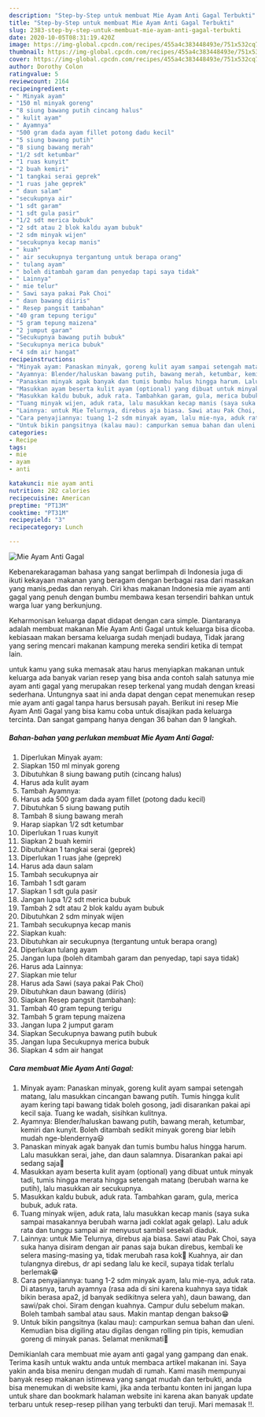 ```yaml
---
description: "Step-by-Step untuk membuat Mie Ayam Anti Gagal Terbukti"
title: "Step-by-Step untuk membuat Mie Ayam Anti Gagal Terbukti"
slug: 2383-step-by-step-untuk-membuat-mie-ayam-anti-gagal-terbukti
date: 2020-10-05T08:31:19.420Z
image: https://img-global.cpcdn.com/recipes/455a4c383448493e/751x532cq70/mie-ayam-anti-gagal-foto-resep-utama.jpg
thumbnail: https://img-global.cpcdn.com/recipes/455a4c383448493e/751x532cq70/mie-ayam-anti-gagal-foto-resep-utama.jpg
cover: https://img-global.cpcdn.com/recipes/455a4c383448493e/751x532cq70/mie-ayam-anti-gagal-foto-resep-utama.jpg
author: Dorothy Colon
ratingvalue: 5
reviewcount: 2164
recipeingredient:
- " Minyak ayam"
- "150 ml minyak goreng"
- "8 siung bawang putih cincang halus"
- " kulit ayam"
- " Ayamnya"
- "500 gram dada ayam fillet potong dadu kecil"
- "5 siung bawang putih"
- "8 siung bawang merah"
- "1/2 sdt ketumbar"
- "1 ruas kunyit"
- "2 buah kemiri"
- "1 tangkai serai geprek"
- "1 ruas jahe geprek"
- " daun salam"
- "secukupnya air"
- "1 sdt garam"
- "1 sdt gula pasir"
- "1/2 sdt merica bubuk"
- "2 sdt atau 2 blok kaldu ayam bubuk"
- "2 sdm minyak wijen"
- "secukupnya kecap manis"
- " kuah"
- " air secukupnya tergantung untuk berapa orang"
- " tulang ayam"
- " boleh ditambah garam dan penyedap tapi saya tidak"
- " Lainnya"
- " mie telur"
- " Sawi saya pakai Pak Choi"
- " daun bawang diiris"
- " Resep pangsit tambahan"
- "40 gram tepung terigu"
- "5 gram tepung maizena"
- "2 jumput garam"
- "Secukupnya bawang putih bubuk"
- "Secukupnya merica bubuk"
- "4 sdm air hangat"
recipeinstructions:
- "Minyak ayam: Panaskan minyak, goreng kulit ayam sampai setengah matang, lalu masukkan cincangan bawang putih. Tumis hingga kulit ayam kering tapi bawang tidak boleh gosong, jadi disarankan pakai api kecil saja. Tuang ke wadah, sisihkan kulitnya."
- "Ayamnya: Blender/haluskan bawang putih, bawang merah, ketumbar, kemiri dan kunyit. Boleh ditambah sedikit minyak goreng biar lebih mudah nge-blendernya😃"
- "Panaskan minyak agak banyak dan tumis bumbu halus hingga harum. Lalu masukkan serai, jahe, dan daun salamnya. Disarankan pakai api sedang saja🤗"
- "Masukkan ayam beserta kulit ayam (optional) yang dibuat untuk minyak tadi, tumis hingga merata hingga setengah matang (berubah warna ke putih), lalu masukkan air secukupnya."
- "Masukkan kaldu bubuk, aduk rata. Tambahkan garam, gula, merica bubuk, aduk rata."
- "Tuang minyak wijen, aduk rata, lalu masukkan kecap manis (saya suka sampai masakannya berubah warna jadi coklat agak gelap). Lalu aduk rata dan tunggu sampai air menyusut sambil sesekali diaduk."
- "Lainnya: untuk Mie Telurnya, direbus aja biasa. Sawi atau Pak Choi, saya suka hanya disiram dengan air panas saja bukan direbus, kembali ke selera masing-masing ya, tidak merubah rasa kok🤗 Kuahnya, air dan tulangnya direbus, dr api sedang lalu ke kecil, supaya tidak terlalu berlemak😁"
- "Cara penyajiannya: tuang 1-2 sdm minyak ayam, lalu mie-nya, aduk rata. Di atasnya, taruh ayamnya (rasa ada di sini karena kuahnya saya tidak bikin berasa apa2, jd banyak sedikitnya selera yah), daun bawang, dan sawi/pak choi. Siram dengan kuahnya. Campur dulu sebelum makan. Boleh tambah sambal atau saus. Makin mantap dengan bakso😁"
- "Untuk bikin pangsitnya (kalau mau): campurkan semua bahan dan uleni. Kemudian bisa digiling atau digilas dengan rolling pin tipis, kemudian goreng di minyak panas. Selamat menikmati🥰"
categories:
- Recipe
tags:
- mie
- ayam
- anti

katakunci: mie ayam anti 
nutrition: 282 calories
recipecuisine: American
preptime: "PT13M"
cooktime: "PT31M"
recipeyield: "3"
recipecategory: Lunch

---
```



![Mie Ayam Anti Gagal](https://img-global.cpcdn.com/recipes/455a4c383448493e/751x532cq70/mie-ayam-anti-gagal-foto-resep-utama.jpg)

Kebenarekaragaman bahasa yang sangat berlimpah di Indonesia juga di ikuti kekayaan makanan yang beragam dengan berbagai rasa dari masakan yang manis,pedas dan renyah. Ciri khas makanan Indonesia mie ayam anti gagal yang penuh dengan bumbu membawa kesan tersendiri bahkan untuk warga luar yang berkunjung.


Keharmonisan keluarga dapat didapat dengan cara simple. Diantaranya adalah membuat makanan Mie Ayam Anti Gagal untuk keluarga bisa dicoba. kebiasaan makan bersama keluarga sudah menjadi budaya, Tidak jarang yang sering mencari makanan kampung mereka sendiri ketika di tempat lain.



untuk kamu yang suka memasak atau harus menyiapkan makanan untuk keluarga ada banyak varian resep yang bisa anda contoh salah satunya mie ayam anti gagal yang merupakan resep terkenal yang mudah dengan kreasi sederhana. Untungnya saat ini anda dapat dengan cepat menemukan resep mie ayam anti gagal tanpa harus bersusah payah.
Berikut ini resep Mie Ayam Anti Gagal yang bisa kamu coba untuk disajikan pada keluarga tercinta. Dan sangat gampang hanya dengan 36 bahan dan 9 langkah.


<!--inarticleads1-->

##### Bahan-bahan yang perlukan membuat Mie Ayam Anti Gagal:

1. Diperlukan  Minyak ayam:
1. Siapkan 150 ml minyak goreng
1. Dibutuhkan 8 siung bawang putih (cincang halus)
1. Harus ada  kulit ayam
1. Tambah  Ayamnya:
1. Harus ada 500 gram dada ayam fillet (potong dadu kecil)
1. Dibutuhkan 5 siung bawang putih
1. Tambah 8 siung bawang merah
1. Harap siapkan 1/2 sdt ketumbar
1. Diperlukan 1 ruas kunyit
1. Siapkan 2 buah kemiri
1. Dibutuhkan 1 tangkai serai (geprek)
1. Diperlukan 1 ruas jahe (geprek)
1. Harus ada  daun salam
1. Tambah secukupnya air
1. Tambah 1 sdt garam
1. Siapkan 1 sdt gula pasir
1. Jangan lupa 1/2 sdt merica bubuk
1. Tambah 2 sdt atau 2 blok kaldu ayam bubuk
1. Dibutuhkan 2 sdm minyak wijen
1. Tambah secukupnya kecap manis
1. Siapkan  kuah:
1. Dibutuhkan  air secukupnya (tergantung untuk berapa orang)
1. Diperlukan  tulang ayam
1. Jangan lupa  (boleh ditambah garam dan penyedap, tapi saya tidak)
1. Harus ada  Lainnya:
1. Siapkan  mie telur
1. Harus ada  Sawi (saya pakai Pak Choi)
1. Dibutuhkan  daun bawang (diiris)
1. Siapkan  Resep pangsit (tambahan):
1. Tambah 40 gram tepung terigu
1. Tambah 5 gram tepung maizena
1. Jangan lupa 2 jumput garam
1. Siapkan Secukupnya bawang putih bubuk
1. Jangan lupa Secukupnya merica bubuk
1. Siapkan 4 sdm air hangat




<!--inarticleads2-->

##### Cara membuat  Mie Ayam Anti Gagal:

1. Minyak ayam: Panaskan minyak, goreng kulit ayam sampai setengah matang, lalu masukkan cincangan bawang putih. Tumis hingga kulit ayam kering tapi bawang tidak boleh gosong, jadi disarankan pakai api kecil saja. Tuang ke wadah, sisihkan kulitnya.
1. Ayamnya: Blender/haluskan bawang putih, bawang merah, ketumbar, kemiri dan kunyit. Boleh ditambah sedikit minyak goreng biar lebih mudah nge-blendernya😃
1. Panaskan minyak agak banyak dan tumis bumbu halus hingga harum. Lalu masukkan serai, jahe, dan daun salamnya. Disarankan pakai api sedang saja🤗
1. Masukkan ayam beserta kulit ayam (optional) yang dibuat untuk minyak tadi, tumis hingga merata hingga setengah matang (berubah warna ke putih), lalu masukkan air secukupnya.
1. Masukkan kaldu bubuk, aduk rata. Tambahkan garam, gula, merica bubuk, aduk rata.
1. Tuang minyak wijen, aduk rata, lalu masukkan kecap manis (saya suka sampai masakannya berubah warna jadi coklat agak gelap). Lalu aduk rata dan tunggu sampai air menyusut sambil sesekali diaduk.
1. Lainnya: untuk Mie Telurnya, direbus aja biasa. Sawi atau Pak Choi, saya suka hanya disiram dengan air panas saja bukan direbus, kembali ke selera masing-masing ya, tidak merubah rasa kok🤗 Kuahnya, air dan tulangnya direbus, dr api sedang lalu ke kecil, supaya tidak terlalu berlemak😁
1. Cara penyajiannya: tuang 1-2 sdm minyak ayam, lalu mie-nya, aduk rata. Di atasnya, taruh ayamnya (rasa ada di sini karena kuahnya saya tidak bikin berasa apa2, jd banyak sedikitnya selera yah), daun bawang, dan sawi/pak choi. Siram dengan kuahnya. Campur dulu sebelum makan. Boleh tambah sambal atau saus. Makin mantap dengan bakso😁
1. Untuk bikin pangsitnya (kalau mau): campurkan semua bahan dan uleni. Kemudian bisa digiling atau digilas dengan rolling pin tipis, kemudian goreng di minyak panas. Selamat menikmati🥰




Demikianlah cara membuat mie ayam anti gagal yang gampang dan enak. Terima kasih untuk waktu anda untuk membaca artikel makanan ini. Saya yakin anda bisa meniru dengan mudah di rumah. Kami masih mempunyai banyak resep makanan istimewa yang sangat mudah dan terbukti, anda bisa menemukan di website kami, jika anda terbantu konten ini jangan lupa untuk share dan bookmark halaman website ini karena akan banyak update terbaru untuk resep-resep pilihan yang terbukti dan teruji. Mari memasak !!. 
